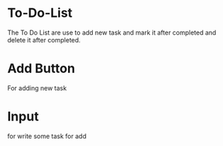 # To-Do-List
The To Do List are use to add new task and mark it after completed and delete it after completed.

# Add Button
For adding new task
# Input 
for write some task for add 
